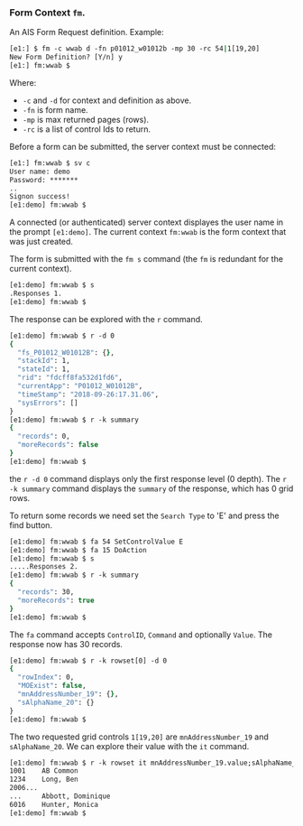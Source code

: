 ﻿### Form Context `fm`.
An AIS Form Request definition.
Example:
```csh
[e1:] $ fm -c wwab d -fn p01012_w01012b -mp 30 -rc 54|1[19,20]       
New Form Definition? [Y/n] y
[e1:] fm:wwab $ 
```
Where:
- `-c` and `-d` for context and definition as above.
- `-fn` is form name.
- `-mp` is max returned pages (rows).
- `-rc` is a list of control Ids to return.

Before a form can be submitted, the server context must be connected:
```csh
[e1:] fm:wwab $ sv c
User name: demo
Password: *******
..
Signon success!
[e1:demo] fm:wwab $ 
```

A connected (or authenticated) server context displayes the user name in the prompt `[e1:demo]`.  The current context `fm:wwab` is the form context that was just created.

The form is submitted with the `fm s` command (the `fm` is redundant for the current context).
```csh
[e1:demo] fm:wwab $ s
.Responses 1.
[e1:demo] fm:wwab $ 
```
The response can be explored with the `r` command.
```csh
[e1:demo] fm:wwab $ r -d 0
{
  "fs_P01012_W01012B": {},
  "stackId": 1,
  "stateId": 1,
  "rid": "fdcff8fa532d1fd6",
  "currentApp": "P01012_W01012B",
  "timeStamp": "2018-09-26:17.31.06",
  "sysErrors": []
}
[e1:demo] fm:wwab $ r -k summary
{
  "records": 0,
  "moreRecords": false
}
[e1:demo] fm:wwab $ 
```
the `r -d 0` command displays only the first response level (0 depth).  The `r -k summary` command displays the `summary` of the response, which has 0 grid rows.

To return some records we need set the `Search Type` to 'E' and press the find button.
```csh
[e1:demo] fm:wwab $ fa 54 SetControlValue E
[e1:demo] fm:wwab $ fa 15 DoAction
[e1:demo] fm:wwab $ s
.....Responses 2.
[e1:demo] fm:wwab $ r -k summary
{
  "records": 30,
  "moreRecords": true
}
[e1:demo] fm:wwab $ 
```
The `fa` command accepts `ControlID`, `Command` and optionally `Value`.  The response now has 30 records.
```csh
[e1:demo] fm:wwab $ r -k rowset[0] -d 0                  
{
  "rowIndex": 0,
  "MOExist": false,
  "mnAddressNumber_19": {},
  "sAlphaName_20": {}
}
[e1:demo] fm:wwab $
```
The two requested grid controls `1[19,20]` are `mnAddressNumber_19` and `sAlphaName_20`.  We can explore their value with the `it` command.
```csh
[e1:demo] fm:wwab $ r -k rowset it mnAddressNumber_19.value;sAlphaName_20.value
1001    AB Common   
1234    Long, Ben   
2006...
...     Abbott, Dominique   
6016    Hunter, Monica  
[e1:demo] fm:wwab $ 
```
